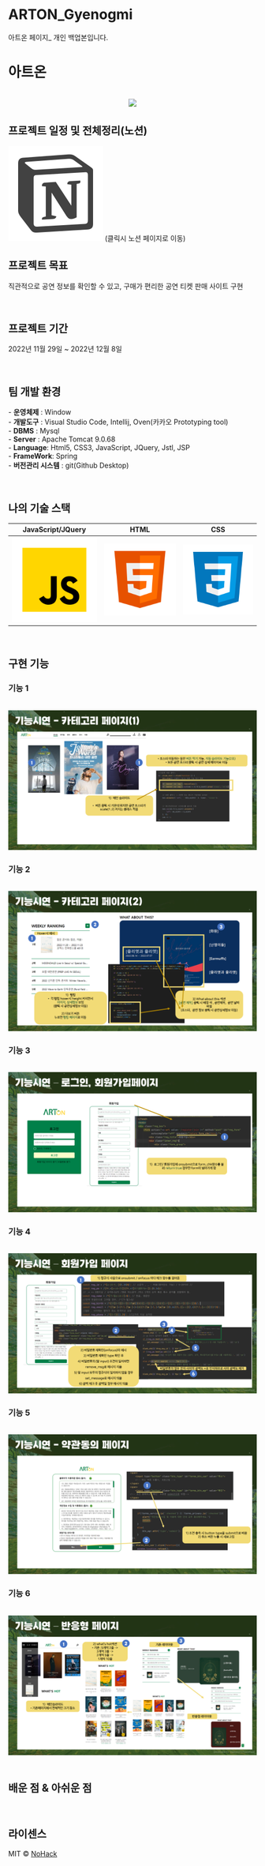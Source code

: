 # ARTON_Gyenogmi

아트온 페이지\_ 개인 백업본입니다.

# 아트온

<p align="center">
  <br>
  <img src="./img/arton_cate.jpg">
  <br>
</p>

## 프로젝트 일정 및 전체정리(노션)

[![notion]](https://harmless-patio-fe8.notion.site/ARToN-6b34bf3422d541c5aaa228600b7bb4aa)
(클릭시 노션 페이지로 이동)
<br>

## 프로젝트 목표

<p align="justify">
직관적으로 공연 정보를 확인할 수 있고, 구매가 편리한 공연 티켓 판매 사이트 구현
</p>

<br>

## 프로젝트 기간

<p align="justify">
2022년 11월 29일 ~ 2022년 12월 8일
</p>

<br>

## 팀 개발 환경

<p align="justify">
  - <b>운영체제</b>	: Window
  <br>
- <b>개발도구</b>	: Visual Studio Code, Intellij, Oven(카카오 Prototyping tool)
  <br>
- <b>DBMS</b>	: Mysql
  <br>
- <b>Server</b> : Apache Tomcat 9.0.68
  <br>
- <b>Language</b>: Html5, CSS3, JavaScript, JQuery, Jstl, JSP
  <br>
- <b>FrameWork</b>: Spring
  <br>
- <b>버전관리 시스템</b>	: git(Github Desktop)
  <br>
</p>

<br>

## 나의 기술 스택

| JavaScript/JQuery |  HTML   |  CSS   |
| :---------------: | :-----: | :----: |
|       ![js]       | ![html] | ![css] |

<br>

## 구현 기능

### 기능 1

  <br>
  <img src="./images/common/slide1.PNG">
  <br>

### 기능 2

  <br>
    <img src="./images/common/slide2.PNG">
  <br>

### 기능 3

  <br>
  <img src="./images/common/slide3.PNG">
  <br>

### 기능 4

  <br>
  <img src="./images/common/slide4.PNG">
  <br>

### 기능 5

  <br>
  <img src="./images/common/slide5.PNG">
  <br>

### 기능 6

  <br>
  <img src="./images/common/slide6.PNG">
  <br>
  
<br>

## 배운 점 & 아쉬운 점

<p align="justify">

</p>

<br>

## 라이센스

MIT &copy; [NoHack](mailto:lbjp114@gmail.com)

<!-- Stack Icon Refernces -->

[js]: ./images/stack/javascript.svg
[jquery]: ./images/stack/jquery.PNG
[html]: ./images/stack/html.svg
[css]: ./images/stack/css.svg
[notion]: ./images/stack/notion.svg
